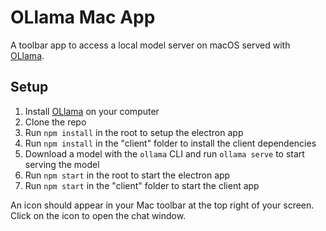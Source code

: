 # OLlama Mac App

A toolbar app to access a local model server on macOS served with [OLlama](https://ollama.ai/).

## Setup

1. Install [OLlama](https://ollama.ai/) on your computer
2. Clone the repo
3. Run `npm install` in the root to setup the electron app
4. Run `npm install` in the "client" folder to install the client dependencies
5. Download a model with the `ollama` CLI and run `ollama serve` to start serving the model
6. Run `npm start` in the root to start the electron app
7. Run `npm start` in the "client" folder to start the client app

An icon should appear in your Mac toolbar at the top right of your screen. Click on the icon to open the chat window.
